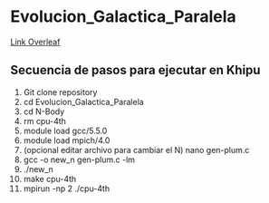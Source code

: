 # Evolucion_Galactica_Paralela

[Link Overleaf](https://es.overleaf.com/project/649a1619c03aebf95910d6bb)

## Secuencia de pasos para ejecutar en Khipu
1. Git clone repository
2. cd Evolucion_Galactica_Paralela
3. cd N-Body
4. rm cpu-4th
5. module load gcc/5.5.0
6. module load mpich/4.0
7. (opcional editar archivo para cambiar el N) nano gen-plum.c
8. gcc -o new_n gen-plum.c -lm
9. ./new_n
10. make cpu-4th
11. mpirun -np 2 ./cpu-4th